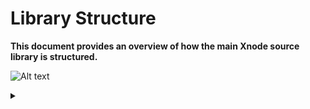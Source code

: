 # Library Structure
**This document provides an overview of how the main Xnode source library is structured.**

![Alt text](https://g.gravizo.com/source/diagram_1?https%3A%2F%2Fgithub.com%2Fnikhilxb%2Fxnode%2Fblob%2Finteractive-python-shell%2Fxnode%2Flib%2FLIBRARY-STRUCTURE.md)
<details> 
<summary></summary>
diagram_1
  digraph G {
    size ="4,4";
    main [shape=box];
    main -> parse [weight=8];
    parse -> execute;
    main -> init [style=dotted];
    main -> cleanup;
    execute -> { make_string; printf};
    init -> make_string;
    edge [color=red];
    main -> printf [style=bold,label="100 times"];
    make_string [label="make a string"];
    node [shape=box,style=filled,color=".7 .3 1.0"];
    execute -> compare;
  }
diagram_1
</details>